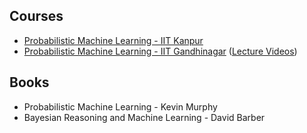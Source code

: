 ## Courses
- [Probabilistic Machine Learning - IIT Kanpur](https://www.cse.iitk.ac.in/users/piyush/courses/pml_autumn22/pml.html)
- [Probabilistic Machine Learning - IIT Gandhinagar](https://nipunbatra.github.io/pml2022/) ([Lecture Videos](https://youtube.com/playlist?list=PLftoLyLEwECBEJyfRBJoSBd0UaTjEcs3I&si=uN0dZTynYudtIN2H))

## Books
- Probabilistic Machine Learning - Kevin Murphy
- Bayesian Reasoning and Machine Learning - David Barber